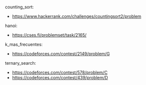 counting_sort:
- https://www.hackerrank.com/challenges/countingsort2/problem

hanoi:
- https://cses.fi/problemset/task/2165/

k_mas_frecuentes:
- https://codeforces.com/contest/2149/problem/G 

ternary_search:
- https://codeforces.com/contest/578/problem/C
- https://codeforces.com/contest/439/problem/D